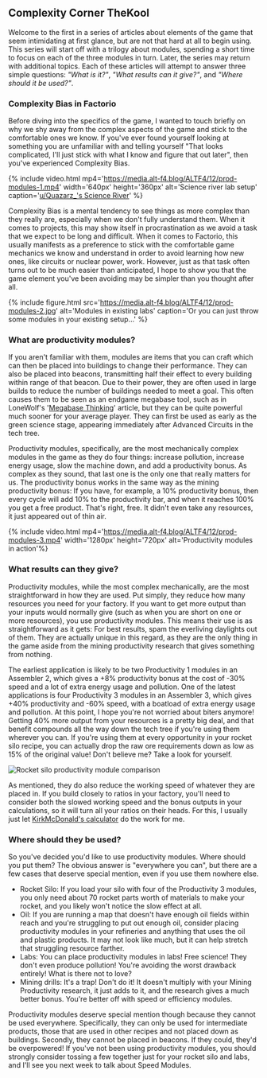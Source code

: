 ## Complexity Corner <author>TheKool</author>

Welcome to the first in a series of articles about elements of the game that seem intimidating at first glance, but are not that hard at all to begin using.  This series will start off with a trilogy about modules, spending a short time to focus on each of the three modules in turn.  Later, the series may return with additional topics.  Each of these articles will attempt to answer three simple questions: *"What is it?"*,  *"What results can it give?"*, and *"Where should it be used?"*.

### Complexity Bias in Factorio

Before diving into the specifics of the game, I wanted to touch briefly on why we shy away from the complex aspects of the game and stick to the comfortable ones we know.  If you've ever found yourself looking at something you are unfamiliar with and telling yourself "That looks complicated, I'll just stick with what I know and figure that out later", then you've experienced Complexity Bias.

{% include video.html mp4='https://media.alt-f4.blog/ALTF4/12/prod-modules-1.mp4' width='640px' height='360px' alt='Science river lab setup' caption='<a href="https://www.reddit.com/r/factorio/comments/jfiky6/small_update_to_the_science_river_blueprint/">u/Quazarz_&#39;s Science River</a>' %}

Complexity Bias is a mental tendency to see things as more complex than they really are, especially when we don't fully understand them.  When it comes to projects, this may show itself in procrastination as we avoid a task that we expect to be long and difficult.  When it comes to Factorio, this usually manifests as a preference to stick with the comfortable game mechanics we know and understand in order to avoid learning how new ones, like circuits or nuclear power, work.  However, just as that task often turns out to be much easier than anticipated, I hope to show you that the game element you've been avoiding may be simpler than you thought after all.

{% include figure.html src='https://media.alt-f4.blog/ALTF4/12/prod-modules-2.jpg' alt='Modules in existing labs' caption='Or you can just throw some modules in your existing setup...' %}

### What are productivity modules?

If you aren't familiar with them, modules are items that you can craft which can then be placed into buildings to change their performance.  They can also be placed into beacons, transmitting half their effect to every building within range of that beacon.  Due to their power, they are often used in large builds to reduce the number of buildings needed to meet a goal.  This often causes them to be seen as an endgame megabase tool, such as in LoneWolf's '[Megabase Thinking](https://alt-f4.blog/ALTF4-7/#megabase-thinking-lonewolf)' article, but they can be quite powerful much sooner for your average player.  They can first be used as early as the green science stage, appearing immediately after Advanced Circuits in the tech tree.

Productivity modules, specifically, are the most mechanically complex modules in the game as they do four things: increase pollution, increase energy usage, slow the machine down, and add a productivity bonus.  As complex as they sound, that last one is the only one that really matters for us.  The productivity bonus works in the same way as the mining productivity bonus: If you have, for example, a 10% productivity bonus, then every cycle will add 10% to the productivity bar, and when it reaches 100% you get a free product.  That's right, free.  It didn't even take any resources, it just appeared out of thin air.

{% include video.html mp4='https://media.alt-f4.blog/ALTF4/12/prod-modules-3.mp4' width='1280px' height='720px' alt='Productivity modules in action'%}

### What results can they give?

Productivity modules, while the most complex mechanically, are the most straightforward in how they are used.  Put simply, they reduce how many resources you need for your factory.  If you want to get more output than your inputs would normally give (such as when you are short on one or more resources), you use productivity modules.  This means their use is as straightforward as it gets: For best results, spam the everliving daylights out of them.  They are actually unique in this regard, as they are the only thing in the game aside from the mining productivity research that gives something from nothing.

The earliest application is likely to be two Productivity 1 modules in an Assembler 2, which gives a +8% productivity bonus at the cost of -30% speed and a lot of extra energy usage and pollution.  One of the latest applications is four Productivity 3 modules in an Assembler 3, which gives +40% productivity and -60% speed, with a boatload of extra energy usage and pollution.  At this point, I hope you're not worried about biters anymore!  Getting 40% more output from your resources is a pretty big deal, and that benefit compounds all the way down the tech tree if you're using them wherever you can.  If you're using them at every opportunity in your rocket silo recipe, you can actually drop the raw ore requirements down as low as 15% of the original value!  Don't believe me?  Take a look for yourself.

![Rocket silo productivity module comparison](https://media.alt-f4.blog/ALTF4/12/prod-modules-4.jpg)

As mentioned, they do also reduce the working speed of whatever they are placed in.  If you build closely to ratios in your factory, you'll need to consider both the slowed working speed and the bonus outputs in your calculations, so it will turn all your ratios on their heads.  For this, I usually just let [KirkMcDonald's calculator](https://kirkmcdonald.github.io/calc.html#zip=dVBBisMwDPxNTjW09FbIYxRZSUQV28hyS36/poRkne6CwUgz0ozGg0F/c1d37RYO/b1joyX3OQGSy8gU6l+L52N83Lol+iKUe/AvqIB3yIqF7ZHu+7vsYGRxSSNSzhymg4AxJVKHMAg1kxuQBGwDLiSEpjEw/qk1E7zWjxBqNdnIcB1rdglPs/1DrrxsVWQA/e0H5MtdVDppNJ1675OsRqat062PMdRzxJVwuuQI6hvLRcai1R0g+3P7qCW+naeQ2VaXTQta0TbgbETSZLLZGgtJwxzAjHQ9XToRqHvPdCLnKOw/O9yocXF70DvlBw==) do the work for me.

### Where should they be used?

So you've decided you'd like to use productivity modules.  Where should you put them?  The obvious answer is "everywhere you can", but there are a few cases that deserve special mention, even if you use them nowhere else.
* Rocket Silo: If you load your silo with four of the Productivity 3 modules, you only need about 70 rocket parts worth of materials to make your rocket, and you likely won't notice the slow effect at all.
* Oil: If you are running a map that doesn't have enough oil fields within reach and you're struggling to put out enough oil, consider placing productivity modules in your refineries and anything that uses the oil and plastic products.  It may not look like much, but it can help stretch that struggling resource farther.
* Labs: You can place productivity modules in labs!  Free science!  They don't even produce pollution!  You're avoiding the worst drawback entirely!  What is there not to love?
* Mining drills: It's a trap!  Don't do it!  It doesn't multiply with your Mining Productivity research, it just adds to it, and the research gives a much better bonus.  You're better off with speed or efficiency modules.

Productivity modules deserve special mention though because they cannot be used everywhere.  Specifically, they can only be used for intermediate products, those that are used in other recipes and not placed down as buildings.  Secondly, they cannot be placed in beacons.  If they could, they'd be overpowered!  If you've not been using productivity modules, you should strongly consider tossing a few together just for your rocket silo and labs, and I'll see you next week to talk about Speed Modules.